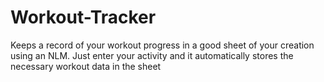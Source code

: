 # Workout-Tracker
Keeps a record of your workout progress in a good sheet of your creation using an NLM. Just enter your activity and it automatically stores the necessary workout data in the sheet
